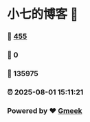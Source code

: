 # 小七的博客 :link:  
### :page_facing_up: [455](/tag.html) 
### :speech_balloon: 0 
### :hibiscus: 135975 
### :alarm_clock: 2025-08-01 15:11:21 
### Powered by :heart: [Gmeek](https://github.com/Meekdai/Gmeek)
